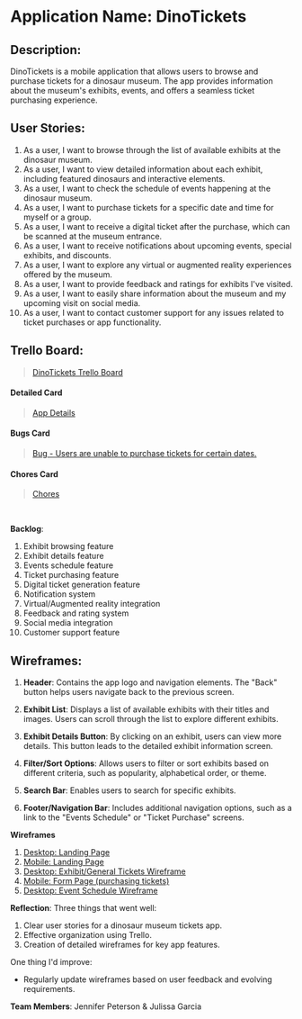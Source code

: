 # **Application Name**: DinoTickets

## **Description**: 

DinoTickets is a mobile application that allows users to browse and purchase tickets for a dinosaur museum. The app provides information about the museum's exhibits, events, and offers a seamless ticket purchasing experience.

## **User Stories**:

1. As a user, I want to browse through the list of available exhibits at the dinosaur museum.
2. As a user, I want to view detailed information about each exhibit, including featured dinosaurs and interactive elements.
3. As a user, I want to check the schedule of events happening at the dinosaur museum.
4. As a user, I want to purchase tickets for a specific date and time for myself or a group.
5. As a user, I want to receive a digital ticket after the purchase, which can be scanned at the museum entrance.
6. As a user, I want to receive notifications about upcoming events, special exhibits, and discounts.
7. As a user, I want to explore any virtual or augmented reality experiences offered by the museum.
8. As a user, I want to provide feedback and ratings for exhibits I've visited.
9. As a user, I want to easily share information about the museum and my upcoming visit on social media.
10. As a user, I want to contact customer support for any issues related to ticket purchases or app functionality.

## **Trello Board**:

<blockquote class="trello-card"><a href="https://trello.com/invite/b/QBVJmvOB/ATTIdb9de19fdca442db35499334be2cbf45FFAA219E/dinosaur-ticket-board">DinoTickets Trello Board</a></blockquote>

#### Detailed Card
<blockquote class="trello-card"><a href="https:&#x2F;&#x2F;trello.com&#x2F;c&#x2F;632AyJJj">App Details</a></blockquote>

#### Bugs Card
<blockquote class="trello-card"><a href="https:&#x2F;&#x2F;trello.com&#x2F;c&#x2F;Hij5HfSP">Bug - Users are unable to purchase tickets for certain dates.</a></blockquote>

#### Chores Card
<blockquote class="trello-card"><a href="https:&#x2F;&#x2F;trello.com&#x2F;c&#x2F;L890OlR4">Chores</a></blockquote><br>

**Backlog**:
1. Exhibit browsing feature
2. Exhibit details feature
3. Events schedule feature
4. Ticket purchasing feature
5. Digital ticket generation feature
6. Notification system
7. Virtual/Augmented reality integration
8. Feedback and rating system
9. Social media integration
10. Customer support feature

## **Wireframes**:

1. **Header**: Contains the app logo and navigation elements. The "Back" button helps users navigate back to the previous screen.

2. **Exhibit List**: Displays a list of available exhibits with their titles and images. Users can scroll through the list to explore different exhibits.

3. **Exhibit Details Button**: By clicking on an exhibit, users can view more details. This button leads to the detailed exhibit information screen.

4. **Filter/Sort Options**: Allows users to filter or sort exhibits based on different criteria, such as popularity, alphabetical order, or theme.

5. **Search Bar**: Enables users to search for specific exhibits.

6. **Footer/Navigation Bar**: Includes additional navigation options, such as a link to the "Events Schedule" or "Ticket Purchase" screens.

**Wireframes**

1. [Desktop: Landing Page](https://share.balsamiq.com/c/2YQvpQRwin19y6x9oMoaW9.png)
2. [Mobile: Landing Page](https://share.balsamiq.com/c/on1fc4Smcg4C63SNtxfFFL.png)
3. [Desktop: Exhibit/General Tickets Wireframe](https://share.balsamiq.com/c/5YTicNaJm4rnhZ9X2xXxfT.png)
4. [Mobile: Form Page (purchasing tickets)](https://share.balsamiq.com/c/bhTSpiXqsVhXbDcVjU8unP.png)
5. [Desktop: Event Schedule Wireframe](https://share.balsamiq.com/c/22KDQt7LA8ZL6jzkrgijKJ.png)

**Reflection**:
Three things that went well:
1. Clear user stories for a dinosaur museum tickets app.
2. Effective organization using Trello.
3. Creation of detailed wireframes for key app features.

One thing I'd improve:
- Regularly update wireframes based on user feedback and evolving requirements.

**Team Members**: Jennifer Peterson & Julissa Garcia